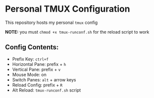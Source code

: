 # Personal TMUX Configuration

This repository hosts my personal `tmux` config

**NOTE:** you must `chmod +x tmux-runconf.sh` for the reload script to work

## Config Contents:
- Prefix Key: `ctrl+f`
- Horizontal Pane: prefix + `h`
- Vertical Pane: prefix + `v`
- Mouse Mode: on
- Switch Panes: `alt` + arrow keys
- Reload Config: prefix + `R`
- Alt Reload: `tmux-runconf.sh` script